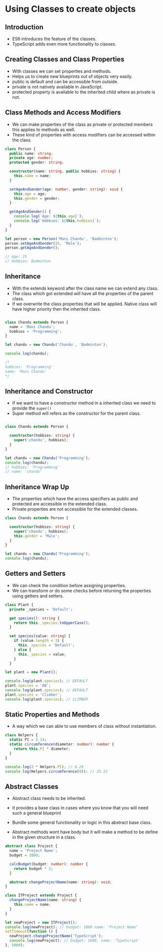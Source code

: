 # Using Classes to create objects

## Introduction

* ES6 introduces the feature of the classes.
* TypeScript adds even more functionality to classes.

## Creating Classes and Class Properties

* With classes we can set properties and methods.
* Helps us to create new blueprints out of objects very easily.
* public is default and can be accessible from outside.
* private is not natively available in JavaScript.
* protected property is available to the inherited child where as private is not.

## Class Methods and Access Modifiers

* We can make properties of the class as private or protected members this applies to methods as well.
* These kind of properties with access modifiers can be accessed within the class.

```typescript
class Person {
  public name: string;
  private age: number;
  protected gender: string;

  constructor(name: string, public hobbies: string) {
    this.name = name;
  }

  setAgeAndGender(age: number, gender: string): void {
    this.age = age;
    this.gender = gender;
  }

  getAgeAndGender() {
    console.log(`Age: ${this.age}`);
    console.log(`Hobbies: ${this.hobbies}`);
  }
}

let person = new Person('Mani Chandu', 'Badminton');
person.setAgeAndGender(25, 'Male');
person.getAgeAndGender();

// Age: 25
// Hobbies: Badminton
```

## Inheritance

* With the extends keyword after the class name we can extend any class.
* The class which got extended will have all the properties of the parent class.
* If we overwrite the class properties that will be applied. Native class will have higher priority then the inherited class.

```typescript

class Chandu extends Person {
  name = 'Mani Chandu';
  hobbies = 'Programming';
}

let chandu = new Chandu('Chandu', 'Badminton');

console.log(chandu);

/*
hobbies: 'Programming'
name: 'Mani Chandu'
*/
```

## Inheritance and Constructor

* If we want to have a constructor method in a inherited class we need to provide the ```super()```
* Super method will refers as the constructor for the parent class.

```typescript

class Chandu extends Person {

  constructor(hobbies: string) {
    super('chandu', hobbies);
  }
}

let chandu = new Chandu('Programming');
console.log(chandu);
// hobbies: 'Programming'
// name: 'chandu'
```

## Inheritance Wrap Up

* The properties which have the access specifiers as public and protected are accessible in the extended class.
* Private properties are not accessible for the extended classes.

```typescript
class Chandu extends Person {

  constructor(hobbies: string) {
    super('chandu', hobbies);
    this.gender = 'Male';
  }
}

let chandu = new Chandu('Programming');
console.log(chandu);
```

## Getters and Setters

* We can check the condition before assigning properties.
* We can transform or do some checks before returning the properties using getters and setters.

```typescript
class Plant {
  private _species = 'Default';

  get species(): string {
    return this._species.toUpperCase();
  }

  set species(value: string) {
    if (value.length < 3) {
      this._species = 'Default';
    } else {
      this._species = value;
    }
  }

let plant = new Plant();

console.log(plant.species); // DEFAULT
plant.species = 'AB';
console.log(plant.species); // DEFAULT
plant.species = 'Climber';
console.log(plant.species); // CLIMBER
```

## Static Properties and Methods

* A way which we can able to use members of class without instantiation.

```typescript
class Helpers {
  static PI = 3.14;
  static circumference(diameter: number): number {
    return this.PI * diameter;
  }
}

console.log(2 * Helpers.PI); // 6.28
console.log(Helpers.circumference(8)); // 25.12
```

## Abstract Classes

* Abstract class needs to be inherited.
* It provides a base class in cases where you know that you will need such a general blueprint
* Bundle some general functionality or logic in this abstract base class.

* Abstract methods wont have body but it will make a method to be define in the given structure in a class.

```typescript
abstract class Project {
  name = 'Project Name';
  budget = 1000;

  calcBudget(budget: number): number {
    return budget * 2;
  }

  abstract changeProjectName(name: string): void;
}

class ITProject extends Project {
  changeProjectName(name: string) {
    this.name = name;
  }
}

let newProject = new ITProject();
console.log(newProject); // budget: 1000 name: "Project Name"
setTimeout(function () {
  newProject.changeProjectName('TypeScript');
  console.log(newProject); // budget: 1000, name: 'TypeScript'
}, 5000);

```
